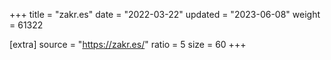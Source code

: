 +++
title = "zakr.es"
date = "2022-03-22"
updated = "2023-06-08"
weight = 61322

[extra]
source = "https://zakr.es/"
ratio = 5
size = 60
+++
